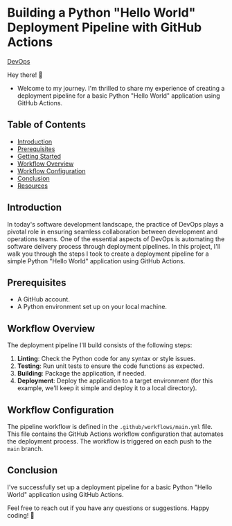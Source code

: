 # Building a Python "Hello World" Deployment Pipeline with GitHub Actions

[DevOps](https://your-image-url.com)

Hey there! 👋 
- Welcome to my journey. I'm thrilled to share my experience of creating a deployment pipeline for a basic Python "Hello World" application using GitHub Actions.

## Table of Contents

- [Introduction](#introduction)
- [Prerequisites](#prerequisites)
- [Getting Started](#getting-started)
- [Workflow Overview](#workflow-overview)
- [Workflow Configuration](#workflow-configuration)
- [Conclusion](#conclusion)
- [Resources](#resources)

## Introduction

In today's software development landscape, the practice of DevOps plays a pivotal role in ensuring seamless collaboration between development and operations teams. One of the essential aspects of DevOps is automating the software delivery process through deployment pipelines. In this project, I'll walk you through the steps I took to create a deployment pipeline for a simple Python "Hello World" application using GitHub Actions.

## Prerequisites

- A GitHub account.
- A Python environment set up on your local machine.

## Workflow Overview

The deployment pipeline I'll build consists of the following steps:

1. **Linting**: Check the Python code for any syntax or style issues.
2. **Testing**: Run unit tests to ensure the code functions as expected.
3. **Building**: Package the application, if needed.
4. **Deployment**: Deploy the application to a target environment (for this example, we'll keep it simple and deploy it to a local directory).

## Workflow Configuration

The pipeline workflow is defined in the `.github/workflows/main.yml` file. This file contains the GitHub Actions workflow configuration that automates the deployment process. The workflow is triggered on each push to the `main` branch.

## Conclusion

I've successfully set up a deployment pipeline for a basic Python "Hello World" application using GitHub Actions.

Feel free to reach out if you have any questions or suggestions. 
Happy coding! 🚀
